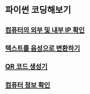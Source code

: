 # 파이썬 코딩해보기
## [컴퓨터의 외부 및 내부 IP 확인](https://github.com/doriver/1month-edu/tree/main/3.%20%ED%94%84%EB%A1%AC%ED%94%84%ED%8A%B8%20%ED%99%9C%EC%9A%A9/%ED%8C%8C%EC%9D%B4%EC%8D%AC%20%EC%BD%94%EB%94%A9%ED%95%B4%EB%B3%B4%EA%B8%B0/%EC%BB%B4%ED%93%A8%ED%84%B0%EC%9D%98%20%EC%99%B8%EB%B6%80%20%EB%B0%8F%20%EB%82%B4%EB%B6%80%20IP%20%ED%99%95%EC%9D%B8)
## [텍스트를 음성으로 변환하기](https://github.com/doriver/1month-edu/tree/main/3.%20%ED%94%84%EB%A1%AC%ED%94%84%ED%8A%B8%20%ED%99%9C%EC%9A%A9/%ED%8C%8C%EC%9D%B4%EC%8D%AC%20%EC%BD%94%EB%94%A9%ED%95%B4%EB%B3%B4%EA%B8%B0/%ED%85%8D%EC%8A%A4%ED%8A%B8%EB%A5%BC%20%EC%9D%8C%EC%84%B1%EC%9C%BC%EB%A1%9C%20%EB%B3%80%ED%99%98%ED%95%98%EA%B8%B0)
## [QR 코드 생성기](https://github.com/doriver/1month-edu/tree/main/3.%20%ED%94%84%EB%A1%AC%ED%94%84%ED%8A%B8%20%ED%99%9C%EC%9A%A9/%ED%8C%8C%EC%9D%B4%EC%8D%AC%20%EC%BD%94%EB%94%A9%ED%95%B4%EB%B3%B4%EA%B8%B0/QR%20%EC%BD%94%EB%93%9C%20%EC%83%9D%EC%84%B1%EA%B8%B0)
## [컴퓨터 정보 확인](https://github.com/doriver/1month-edu/tree/main/3.%20%ED%94%84%EB%A1%AC%ED%94%84%ED%8A%B8%20%ED%99%9C%EC%9A%A9/%ED%8C%8C%EC%9D%B4%EC%8D%AC%20%EC%BD%94%EB%94%A9%ED%95%B4%EB%B3%B4%EA%B8%B0/%EC%BB%B4%ED%93%A8%ED%84%B0%20%EC%A0%95%EB%B3%B4%20%ED%99%95%EC%9D%B8)
